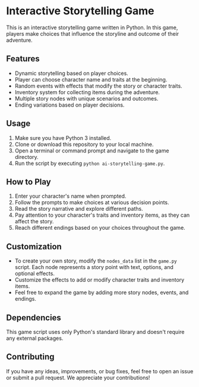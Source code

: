 # Interactive Storytelling Game

This is an interactive storytelling game written in Python. In this game, players make choices that influence the storyline and outcome of their adventure.

## Features

- Dynamic storytelling based on player choices.
- Player can choose character name and traits at the beginning.
- Random events with effects that modify the story or character traits.
- Inventory system for collecting items during the adventure.
- Multiple story nodes with unique scenarios and outcomes.
- Ending variations based on player decisions.

## Usage

1. Make sure you have Python 3 installed.
2. Clone or download this repository to your local machine.
3. Open a terminal or command prompt and navigate to the game directory.
4. Run the script by executing `python ai-storytelling-game.py`.

## How to Play

1. Enter your character's name when prompted.
2. Follow the prompts to make choices at various decision points.
3. Read the story narrative and explore different paths.
4. Pay attention to your character's traits and inventory items, as they can affect the story.
5. Reach different endings based on your choices throughout the game.

## Customization

- To create your own story, modify the `nodes_data` list in the `game.py` script. Each node represents a story point with text, options, and optional effects.
- Customize the effects to add or modify character traits and inventory items.
- Feel free to expand the game by adding more story nodes, events, and endings.

## Dependencies

This game script uses only Python's standard library and doesn't require any external packages.

## Contributing

If you have any ideas, improvements, or bug fixes, feel free to open an issue or submit a pull request. We appreciate your contributions!
